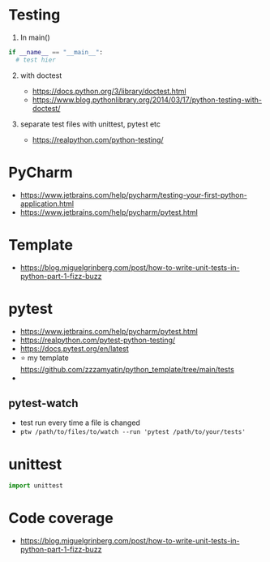 # Testing


1. In main()
```python
if __name__ == "__main__":
  # test hier
```

2. with doctest
    * https://docs.python.org/3/library/doctest.html
    * https://www.blog.pythonlibrary.org/2014/03/17/python-testing-with-doctest/

3. separate test files with unittest, pytest  etc
    * https://realpython.com/python-testing/

# PyCharm
* https://www.jetbrains.com/help/pycharm/testing-your-first-python-application.html
* https://www.jetbrains.com/help/pycharm/pytest.html

# Template
* https://blog.miguelgrinberg.com/post/how-to-write-unit-tests-in-python-part-1-fizz-buzz

# pytest
* https://www.jetbrains.com/help/pycharm/pytest.html
* https://realpython.com/pytest-python-testing/
* https://docs.pytest.org/en/latest
* :star: my template https://github.com/zzzamyatin/python_template/tree/main/tests
* 

 
## pytest-watch
* test run every time a file is changed
* `ptw /path/to/files/to/watch --run 'pytest /path/to/your/tests'`

# unittest
```python
import unittest


```

# Code coverage
* https://blog.miguelgrinberg.com/post/how-to-write-unit-tests-in-python-part-1-fizz-buzz
